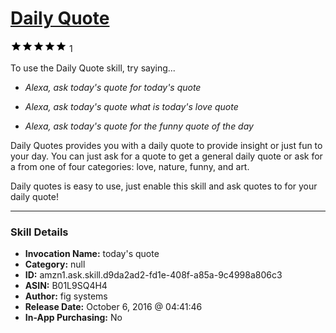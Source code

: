 # [Daily Quote](http://alexa.amazon.com/#skills/amzn1.ask.skill.d9da2ad2-fd1e-408f-a85a-9c4998a806c3)
![5 stars](../../images/ic_star_black_18dp_1x.png)![5 stars](../../images/ic_star_black_18dp_1x.png)![5 stars](../../images/ic_star_black_18dp_1x.png)![5 stars](../../images/ic_star_black_18dp_1x.png)![5 stars](../../images/ic_star_black_18dp_1x.png) 1

To use the Daily Quote skill, try saying...

* *Alexa, ask today's quote for today's quote*

* *Alexa, ask today's quote what is today's love quote*

* *Alexa, ask today's quote for the funny quote of the day*

Daily Quotes provides you with a daily quote to provide insight or just fun to your day. You can just ask for a quote to get a general daily quote or ask for a from one of four categories: love, nature, funny, and art. 

Daily quotes is easy to use, just enable this skill and ask quotes to for your daily quote!

***

### Skill Details

* **Invocation Name:** today's quote
* **Category:** null
* **ID:** amzn1.ask.skill.d9da2ad2-fd1e-408f-a85a-9c4998a806c3
* **ASIN:** B01L9SQ4H4
* **Author:** fig systems
* **Release Date:** October 6, 2016 @ 04:41:46
* **In-App Purchasing:** No
